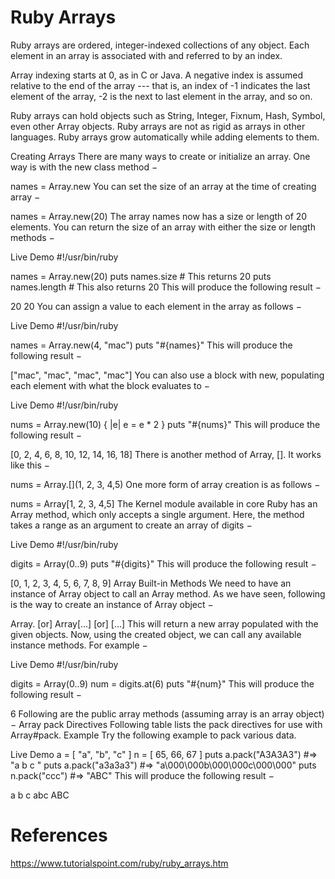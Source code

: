 # Ruby Arrays

Ruby arrays are ordered, integer-indexed collections of any object. Each element in an array is associated with and referred to by an index.

Array indexing starts at 0, as in C or Java. A negative index is assumed relative to the end of the array --- that is, an index of -1 indicates the last element of the array, -2 is the next to last element in the array, and so on.

Ruby arrays can hold objects such as String, Integer, Fixnum, Hash, Symbol, even other Array objects. Ruby arrays are not as rigid as arrays in other languages. Ruby arrays grow automatically while adding elements to them.

Creating Arrays
There are many ways to create or initialize an array. One way is with the new class method −

names = Array.new
You can set the size of an array at the time of creating array −

names = Array.new(20)
The array names now has a size or length of 20 elements. You can return the size of an array with either the size or length methods −

Live Demo
#!/usr/bin/ruby

names = Array.new(20)
puts names.size  # This returns 20
puts names.length # This also returns 20
This will produce the following result −

20
20
You can assign a value to each element in the array as follows −

Live Demo
#!/usr/bin/ruby

names = Array.new(4, "mac")
puts "#{names}"
This will produce the following result −

["mac", "mac", "mac", "mac"]
You can also use a block with new, populating each element with what the block evaluates to −

Live Demo
#!/usr/bin/ruby

nums = Array.new(10) { |e| e = e * 2 }
puts "#{nums}"
This will produce the following result −

[0, 2, 4, 6, 8, 10, 12, 14, 16, 18]
There is another method of Array, []. It works like this −

nums = Array.[](1, 2, 3, 4,5)
One more form of array creation is as follows −

nums = Array[1, 2, 3, 4,5]
The Kernel module available in core Ruby has an Array method, which only accepts a single argument. Here, the method takes a range as an argument to create an array of digits −

Live Demo
#!/usr/bin/ruby

digits = Array(0..9)
puts "#{digits}"
This will produce the following result −

[0, 1, 2, 3, 4, 5, 6, 7, 8, 9]
Array Built-in Methods
We need to have an instance of Array object to call an Array method. As we have seen, following is the way to create an instance of Array object −

Array.[](...) [or] Array[...] [or] [...]
This will return a new array populated with the given objects. Now, using the created object, we can call any available instance methods. For example −

Live Demo
#!/usr/bin/ruby

digits = Array(0..9)
num = digits.at(6)
puts "#{num}"
This will produce the following result −

6
Following are the public array methods (assuming array is an array object) −
Array pack Directives
Following table lists the pack directives for use with Array#pack.
Example
Try the following example to pack various data.

Live Demo
a = [ "a", "b", "c" ]
n = [ 65, 66, 67 ]
puts a.pack("A3A3A3")   #=> "a  b  c  "
puts a.pack("a3a3a3")   #=> "a\000\000b\000\000c\000\000"
puts n.pack("ccc")      #=> "ABC"
This will produce the following result −

a  b  c
abc
ABC

# References
https://www.tutorialspoint.com/ruby/ruby_arrays.htm
